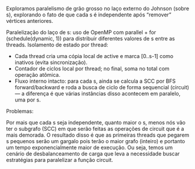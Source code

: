 Exploramos paralelismo de grão grosso no laço externo do Johnson (sobre s), explorando o fato de que cada s é independente após “remover” vértices anteriores.

Paralelização do laço de s: uso de OpenMP com parallel + for (schedule(dynamic, 1)) para distribuir diferentes valores de s entre as threads.
Isolamento de estado por thread:
- Cada thread cria uma cópia local de active e marca [0..s-1] como inativos (evita sincronização).
- Contador de ciclos local por thread; no final, soma no total com operação atômica.
- Fluxo interno intacto: para cada s, ainda se calcula a SCC por BFS forward/backward e roda a busca de ciclo de forma sequencial (circuit) — a diferença é que várias instâncias disso acontecem em paralelo, uma por s.

Problemas:

Por mais que cada s seja independente, quanto maior o s, menos nós vão ter o subgrafo (SCC) em que serão feitas as operações de circuit que é a mais demorada. O resultado disso é que as primeiras threads que pegarem s pequenos serão um gargalo pois terão o maior grafo (inteiro) e portanto um tempo exponencialmente maior de execução. Ou seja, temos um cenário de desbalanceamento de carga que leva a necessidade buscar estratégias para paralelizar a função circuit.